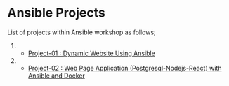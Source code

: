 # Ansible Projects

List of projects within Ansible workshop as follows;

1. - [Project-01 : Dynamic Website Using Ansible](./Ansible\Ansible-Projects\Ansible-Project-01\README.md)
 
2. - [Project-02 : Web Page Application (Postgresql-Nodejs-React) with Ansible and Docker](./Ansible\Ansible-Projects\Ansible-Project-02\README.md)




